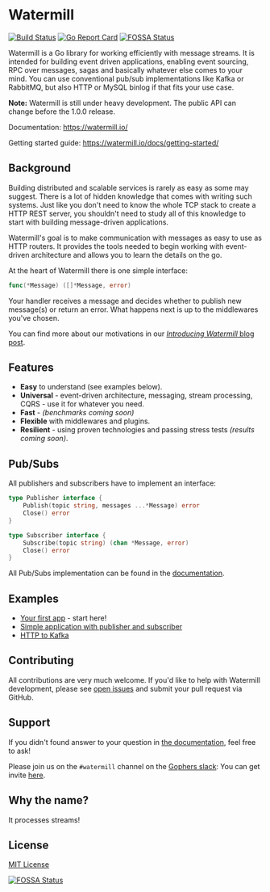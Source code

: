 # Watermill
[![Build Status](https://travis-ci.org/ThreeDotsLabs/watermill.svg?branch=master)](https://travis-ci.org/ThreeDotsLabs/watermill)
[![Go Report Card](https://goreportcard.com/badge/github.com/ThreeDotsLabs/watermill)](https://goreportcard.com/report/github.com/ThreeDotsLabs/watermill)
[![FOSSA Status](https://app.fossa.io/api/projects/git%2Bgithub.com%2FThreeDotsLabs%2Fwatermill.svg?type=shield)](https://app.fossa.io/projects/git%2Bgithub.com%2FThreeDotsLabs%2Fwatermill?ref=badge_shield)


Watermill is a Go library for working efficiently with message streams. It is intended
for building event driven applications, enabling event sourcing, RPC over messages,
sagas and basically whatever else comes to your mind. You can use conventional pub/sub
implementations like Kafka or RabbitMQ, but also HTTP or MySQL binlog if that fits your use case.

**Note:** Watermill is still under heavy development. The public API can change before the 1.0.0 release.

Documentation: https://watermill.io/

Getting started guide: https://watermill.io/docs/getting-started/

## Background

Building distributed and scalable services is rarely as easy as some may suggest. There is a
lot of hidden knowledge that comes with writing such systems. Just like you don't need to know the
whole TCP stack to create a HTTP REST server, you shouldn't need to study all of this knowledge to
start with building message-driven applications.

Watermill's goal is to make communication with messages as easy to use as HTTP routers. It provides
the tools needed to begin working with event-driven architecture and allows you to learn the details
on the go.

At the heart of Watermill there is one simple interface:
```go
func(*Message) ([]*Message, error)
```

Your handler receives a message and decides whether to publish new message(s) or return
an error. What happens next is up to the middlewares you've chosen.

You can find more about our motivations in our [*Introducing Watermill* blog post](https://threedots.tech/post/introducing-watermill/).

## Features

* **Easy** to understand (see examples below).
* **Universal** - event-driven architecture, messaging, stream processing, CQRS - use it for whatever you need.
* **Fast** - *(benchmarks coming soon)*
* **Flexible** with middlewares and plugins.
* **Resilient** - using proven technologies and passing stress tests *(results coming soon)*.

## Pub/Subs

All publishers and subscribers have to implement an interface:

```go
type Publisher interface {
	Publish(topic string, messages ...*Message) error
	Close() error
}

type Subscriber interface {
	Subscribe(topic string) (chan *Message, error)
	Close() error
}
```

All Pub/Subs implementation can be found in the [documentation](https://watermill.io/docs/pub-sub-implementations/).

## Examples
* [Your first app](_examples/your-first-app) - start here!
* [Simple application with publisher and subscriber](_examples/simple-app)
* [HTTP to Kafka](_examples/http-to-kafka)

## Contributing

All contributions are very much welcome. If you'd like to help with Watermill development,
please see [open issues](https://github.com/ThreeDotsLabs/watermill/issues?utf8=%E2%9C%93&q=is%3Aissue+is%3Aopen+)
and submit your pull request via GitHub.

## Support

If you didn't found answer to your question in [the documentation](https://watermill.io/), feel free to ask!

Please join us on the `#watermill` channel on the [Gophers slack](https://gophers.slack.com/): You can get invite [here](https://gophersinvite.herokuapp.com/).

## Why the name?

It processes streams!

## License

[MIT License](./LICENSE)


[![FOSSA Status](https://app.fossa.io/api/projects/git%2Bgithub.com%2FThreeDotsLabs%2Fwatermill.svg?type=large)](https://app.fossa.io/projects/git%2Bgithub.com%2FThreeDotsLabs%2Fwatermill?ref=badge_large)
